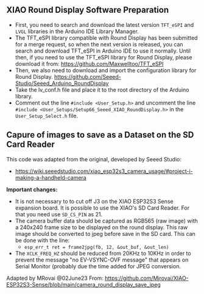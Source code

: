 ## XIAO Round Display Software Preparation

- First, you need to search and download the latest version `TFT_eSPI` and `LVGL` libraries in the Arduino IDE Library Manager.
 - The TFT_eSPI library compatible with Round Display has been submitted for a merge request, so when the next version is released, you can search and download TFT_eSPI in Arduino IDE to use it normally. Until then, if you need to use the TFT_eSPI library for Round Display, please download it from: https://github.com/Maxwelltoo/TFT_eSPI
- Then, we also need to download and import the configuration library for Round Display.
https://github.com/Seeed-Studio/Seeed_Arduino_RoundDisplay
- Take the lv_conf.h file and place it to the root directory of the Arduino library.
- Comment out the line `#include <User_Setup.h>` and uncomment the line `#include <User_Setups/Setup66_Seeed_XIAO_RoundDisplay.h>` in the `User_Setup_Select.h` file.




## Capure of images to save as a Dataset on the SD Card Reader
This code was adapted from the original, developed by Seeed Studio: 
 - https://wiki.seeedstudio.com/xiao_esp32s3_camera_usage/#project-i-making-a-handheld-camera

**Important changes:**

- It is not necessary to to cut off J3 on the XIAO ESP32S3 Sense expansion board. It is possible to use the XIAO's SD Card Reader. For that you need use `SD_CS_PIN` as 21.
- The camera buffer data should be captured as RGB565 (raw image) with a 240x240 frame size  to be displayed on the round display. This raw image should be converted to jpeg before save in the SD card. This can be done with the line: 
  - `esp_err_t ret = frame2jpg(fb, 12, &out_buf, &out_len)` 
- The `XCLK_FREQ_HZ` should be reduced from 20KHz to 10KHz in order to prevent the message "no EV-VSYNC-OVF message" that appears on Serial Monitor (probably due the time added for JPEG conversion. 

Adapted by MRovai @02June23
From: https://github.com/Mjrovai/XIAO-ESP32S3-Sense/blob/main/camera_round_display_save_jpeg

